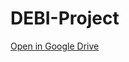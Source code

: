 # DEBI-Project
[Open in Google Drive]([https://drive.google.com/drive/folders/1pA1FkaMf7JU_FDj29rQTj5N9Kad12g?usp=drive_link](https://drive.google.com/drive/folders/1pA1FIkaMfj7U_FDj29r_OTj5N9Kad12g?usp=drive_link))
